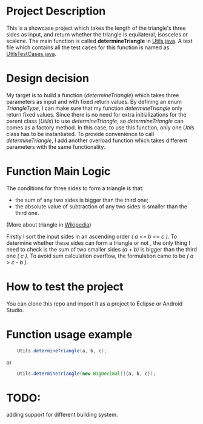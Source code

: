 # Project Description
This is a showcase project which takes the length of the triangle's three sides as input, and return whether the triangle is equilateral, isosceles or scalene. The main function is called **determineTriangle** in [Utils.java](src/io/ruiyang/Utils.java). A test file which contains all the test cases for this function is named as [UtilsTestCases.java](test/io/ruiyang/UtilsTestCases.java).

# Design decision
My target is to build a function (_determineTriangle_) which takes three parameters as input and with fixed return values. By defining an enum _TriangleType_, I can make sure that my function _determineTriangle_ only return fixed values. Since there is no need for extra initializations for the parent class (_Utils_) to use _determineTriangle_, so _determineTriangle_ can comes as a factory method. In this case, to use this function, only one _Utils_ class has to be instantiated. To provide convenience to call _determineTriangle_, I add another overload function which takes different parameters with the same functionality.

# Function Main Logic

The conditions for three sides to form a triangle is that:

- the sum of any two sides is bigger than the third one;
- the absolute value of subtraction of any two sides is smaller than the third one.

(More about triangle in [Wikipedia](https://en.wikipedia.org/wiki/Triangle))

Firstly I sort the input sides in an ascending order _( a <= b <= c )_. To determine whether these sides can form a triangle or not , the only thing I need to check is the sum of two smaller sides _(a + b)_  is bigger than the third one _( c )_. To avoid sum calculation overflow, the formulation came to be _( a > c - b )_.

# How to test the project
You can clone this repo and import it as a project to Eclipse or Android Studio.

# Function usage example

```java
	Utils.determineTriangle(a, b, c);
```
or
```java
	Utils.determineTriangle(new BigDecimal[]{a, b, c});
```

# TODO:
adding support for different building system.
